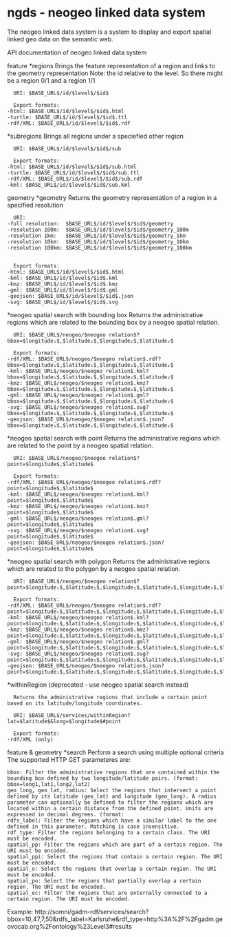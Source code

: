 ngds - neogeo linked data system
========
The neogeo linked data system is a system to display and export spatial linked geo data on the semantic web.

API documentation of neogeo linked data system

feature
  *regions
      Brings the feature representation of a region and links to the geometry representation
      Note: the id relative to the level. So there might be a region 0/1 and a region 1/1

      URI: $BASE_URL$/id/$level$/$id$

      Export formats:
	-html: $BASE_URL$/id/$level$/$id$.html
	-turtle: $BASE_URL$/id/$level$/$id$.ttl
	-rdf/XML: $BASE_URL$/id/$level$/$id$.rdf

  *subregions
      Brings all regions under a speciefied other region

      URI: $BASE_URL$/id/$level$/$id$/sub

      Export formats:
	-html: $BASE_URL$/id/$level$/$id$/sub.html
	-turtle: $BASE_URL$/id/$level$/$id$/sub.ttl
	-rdf/XML: $BASE_URL$/id/$level$/$id$/sub.rdf
	-kml: $BASE_URL$/id/$level$/$id$/sub.kml

geometry
  *geometry
      Returns the geometry representation of a region in a specified resolution
      
      URI:
	-full resolution:  $BASE_URL$/id/$level$/$id$/geometry
	-resolution 100m:  $BASE_URL$/id/$level$/$id$/geometry_100m
	-resolution 1km:   $BASE_URL$/id/$level$/$id$/geometry_1km
	-resolution 10km:  $BASE_URL$/id/$level$/$id$/geometry_10km
	-resolution 100km: $BASE_URL$/id/$level$/$id$/geometry_100km
      

      Export formats:
	-html: $BASE_URL$/id/$level$/$id$.html
	-kml: $BASE_URL$/id/$level$/$id$.kml
	-kmz: $BASE_URL$/id/$level$/$id$.kmz
	-gml: $BASE_URL$/id/$level$/$id$.gml
	-geojson: $BASE_URL$/id/$level$/$id$.json
	-svg: $BASE_URL$/id/$level$/$id$.svg

  *neogeo spatial search with bounding box
      Returns the administrative regions which are related to the bounding box by a neogeo spatial relation.
      
      URI: $BASE_URL$/neogeo/$neogeo relation$?bbox=$longitude₁$,$latitude₁$,$longitude₂$,$latitude₂$
      
      Export formats:
	-rdf/XML: $BASE_URL$/neogeo/$neogeo relation$.rdf?bbox=$longitude₁$,$latitude₁$,$longitude₂$,$latitude₂$
	-kml: $BASE_URL$/neogeo/$neogeo relation$.kml?bbox=$longitude₁$,$latitude₁$,$longitude₂$,$latitude₂$
	-kmz: $BASE_URL$/neogeo/$neogeo relation$.kmz?bbox=$longitude₁$,$latitude₁$,$longitude₂$,$latitude₂$
	-gml: $BASE_URL$/neogeo/$neogeo relation$.gml?bbox=$longitude₁$,$latitude₁$,$longitude₂$,$latitude₂$
	-svg: $BASE_URL$/neogeo/$neogeo relation$.svg?bbox=$longitude₁$,$latitude₁$,$longitude₂$,$latitude₂$
	-geojson: $BASE_URL$/neogeo/$neogeo relation$.json?bbox=$longitude₁$,$latitude₁$,$longitude₂$,$latitude₂$

  *neogeo spatial search with point
      Returns the administrative regions which are related to the point by a neogeo spatial relation.

      URI: $BASE_URL$/neogeo/$neogeo relation$?point=$longitude$,$latitude$
      
      Export formats:
	-rdf/XML: $BASE_URL$/neogeo/$neogeo relation$.rdf?point=$longitude$,$latitude$
	-kml: $BASE_URL$/neogeo/$neogeo relation$.kml?point=$longitude$,$latitude$
	-kmz: $BASE_URL$/neogeo/$neogeo relation$.kmz?point=$longitude$,$latitude$
	-gml: $BASE_URL$/neogeo/$neogeo relation$.gml?point=$longitude$,$latitude$
	-svg: $BASE_URL$/neogeo/$neogeo relation$.svg?point=$longitude$,$latitude$
	-geojson: $BASE_URL$/neogeo/$neogeo relation$.json?point=$longitude$,$latitude$
	
  *neogeo spatial search with polygon
      Returns the administrative regions which are related to the polygon by a neogeo spatial relation.

      URI: $BASE_URL$/neogeo/$neogeo relation$?point=$longitude₁$,$latitude₁$,$longitude₂$,$latitude₂$,$longitude₃$,$latitude₃$,...,$longitudeₙ$,$latitudeₙ$
      
      Export formats:
	-rdf/XML: $BASE_URL$/neogeo/$neogeo relation$.rdf?point=$longitude₁$,$latitude₁$,$longitude₂$,$latitude₂$,$longitude₃$,$latitude₃$,...,$longitudeₙ$,$latitudeₙ$
	-kml: $BASE_URL$/neogeo/$neogeo relation$.kml?point=$longitude₁$,$latitude₁$,$longitude₂$,$latitude₂$,$longitude₃$,$latitude₃$,...,$longitudeₙ$,$latitudeₙ$
	-kmz: $BASE_URL$/neogeo/$neogeo relation$.kmz?point=$longitude₁$,$latitude₁$,$longitude₂$,$latitude₂$,$longitude₃$,$latitude₃$,...,$longitudeₙ$,$latitudeₙ$
	-gml: $BASE_URL$/neogeo/$neogeo relation$.gml?point=$longitude₁$,$latitude₁$,$longitude₂$,$latitude₂$,$longitude₃$,$latitude₃$,...,$longitudeₙ$,$latitudeₙ$
	-svg: $BASE_URL$/neogeo/$neogeo relation$.svg?point=$longitude₁$,$latitude₁$,$longitude₂$,$latitude₂$,$longitude₃$,$latitude₃$,...,$longitudeₙ$,$latitudeₙ$
	-geojson: $BASE_URL$/neogeo/$neogeo relation$.json?point=$longitude₁$,$latitude₁$,$longitude₂$,$latitude₂$,$longitude₃$,$latitude₃$,...,$longitudeₙ$,$latitudeₙ$
	
  *withinRegion (deprecated - use neogeo spatial search instead)
  
      Returns the administrative regions that include a certain point based on its latitude/longitude coordinates.
      
      URI: $BASE_URL$/services/withinRegion?lat=$latitude$&long=$longitude$#point 
      
      Export formats:
	-rdf/XML (only)
	
feature & geometry
  *search
      Perform a search using multiple optional criteria
      The supported HTTP GET parameteres are:

	bbox: Filter the administrative regions that are contained within the bounding box defined by two longitude/latitude pairs. (format: bbox=long1,lat1,long2,lat2)
	geo_long, geo_lat, radius: Select the regions that intersect a point defined by its latitude (geo_lat) and longitude (geo_long). A radius parameter can optionally be defined to filter the regions which are located within a certain distance from the defined point. Units are expressed in decimal degrees. (format: 
	rdfs_label: Filter the regions which have a similar label to the one defined in this parameter. Matching is case insensitive.
	rdf_type: Filter the regions belonging to a certain class. The URI must be encoded.
	spatial_pp: Filter the regions which are part of a certain region. The URI must be encoded.
	spatial_ppi: Select the regions that contain a certain region. The URI must be encoded.
	spatial_o: Select the regions that overlap a certain region. The URI must be encoded.
	spatial_po: Select the regions that partially overlap a certain region. The URI must be encoded.
	spatial_ec: Filter the regions that are externally connected to a certain region. The URI must be encoded.

Example: http://somni/gadm-rdf/services/search?bbox=10,47,7,50&rdfs_label=Karlsruhe&rdf_type=http%3A%2F%2Fgadm.geovocab.org%2Fontology%23Level3#results 